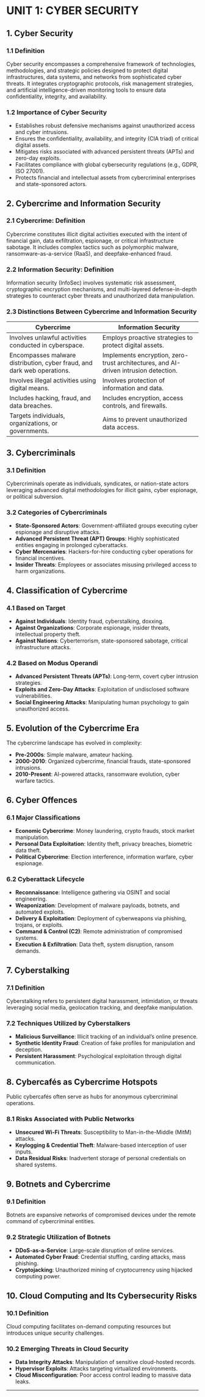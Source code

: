 # UNIT 1: CYBER SECURITY

## 1. Cyber Security

### 1.1 Definition

Cyber security encompasses a comprehensive framework of technologies, methodologies, and strategic policies designed to protect digital infrastructures, data systems, and networks from sophisticated cyber threats. It integrates cryptographic protocols, risk management strategies, and artificial intelligence-driven monitoring tools to ensure data confidentiality, integrity, and availability.

### 1.2 Importance of Cyber Security

- Establishes robust defensive mechanisms against unauthorized access and cyber intrusions.
- Ensures the confidentiality, availability, and integrity (CIA triad) of critical digital assets.
- Mitigates risks associated with advanced persistent threats (APTs) and zero-day exploits.
- Facilitates compliance with global cybersecurity regulations (e.g., GDPR, ISO 27001).
- Protects financial and intellectual assets from cybercriminal enterprises and state-sponsored actors.

## 2. Cybercrime and Information Security

### 2.1 Cybercrime: Definition

Cybercrime constitutes illicit digital activities executed with the intent of financial gain, data exfiltration, espionage, or critical infrastructure sabotage. It includes complex tactics such as polymorphic malware, ransomware-as-a-service (RaaS), and deepfake-enhanced fraud.

### 2.2 Information Security: Definition

Information security (InfoSec) involves systematic risk assessment, cryptographic encryption mechanisms, and multi-layered defense-in-depth strategies to counteract cyber threats and unauthorized data manipulation.

### 2.3 Distinctions Between Cybercrime and Information Security

| Cybercrime                                                              | Information Security                                                                |
| ----------------------------------------------------------------------- | ----------------------------------------------------------------------------------- |
| Involves unlawful activities conducted in cyberspace.                   | Employs proactive strategies to protect digital assets.                             |
| Encompasses malware distribution, cyber fraud, and dark web operations. | Implements encryption, zero-trust architectures, and AI-driven intrusion detection. |
| Involves illegal activities using digital means.                        | Involves protection of information and data.                                        |
| Includes hacking, fraud, and data breaches.                             | Includes encryption, access controls, and firewalls.                                |
| Targets individuals, organizations, or governments.                     | Aims to prevent unauthorized data access.                                           |

## 3. Cybercriminals

### 3.1 Definition

Cybercriminals operate as individuals, syndicates, or nation-state actors leveraging advanced digital methodologies for illicit gains, cyber espionage, or political subversion.

### 3.2 Categories of Cybercriminals

- **State-Sponsored Actors**: Government-affiliated groups executing cyber espionage and disruptive attacks.
- **Advanced Persistent Threat (APT) Groups**: Highly sophisticated entities engaging in prolonged cyberattacks.
- **Cyber Mercenaries**: Hackers-for-hire conducting cyber operations for financial incentives.
- **Insider Threats**: Employees or associates misusing privileged access to harm organizations.

## 4. Classification of Cybercrime

### 4.1 Based on Target

- **Against Individuals**: Identity fraud, cyberstalking, doxxing.
- **Against Organizations**: Corporate espionage, insider threats, intellectual property theft.
- **Against Nations**: Cyberterrorism, state-sponsored sabotage, critical infrastructure attacks.

### 4.2 Based on Modus Operandi

- **Advanced Persistent Threats (APTs)**: Long-term, covert cyber intrusion strategies.
- **Exploits and Zero-Day Attacks**: Exploitation of undisclosed software vulnerabilities.
- **Social Engineering Attacks**: Manipulating human psychology to gain unauthorized access.

## 5. Evolution of the Cybercrime Era

The cybercrime landscape has evolved in complexity:

- **Pre-2000s**: Simple malware, amateur hacking.
- **2000-2010**: Organized cybercrime, financial frauds, state-sponsored intrusions.
- **2010-Present**: AI-powered attacks, ransomware evolution, cyber warfare tactics.

## 6. Cyber Offences

### 6.1 Major Classifications

- **Economic Cybercrime**: Money laundering, crypto frauds, stock market manipulation.
- **Personal Data Exploitation**: Identity theft, privacy breaches, biometric data theft.
- **Political Cybercrime**: Election interference, information warfare, cyber espionage.

### 6.2 Cyberattack Lifecycle

- **Reconnaissance**: Intelligence gathering via OSINT and social engineering.
- **Weaponization**: Development of malware payloads, botnets, and automated exploits.
- **Delivery & Exploitation**: Deployment of cyberweapons via phishing, trojans, or exploits.
- **Command & Control (C2)**: Remote administration of compromised systems.
- **Execution & Exfiltration**: Data theft, system disruption, ransom demands.

## 7. Cyberstalking

### 7.1 Definition

Cyberstalking refers to persistent digital harassment, intimidation, or threats leveraging social media, geolocation tracking, and deepfake manipulation.

### 7.2 Techniques Utilized by Cyberstalkers

- **Malicious Surveillance**: Illicit tracking of an individual’s online presence.
- **Synthetic Identity Fraud**: Creation of fake profiles for manipulation and deception.
- **Persistent Harassment**: Psychological exploitation through digital communication.

## 8. Cybercafés as Cybercrime Hotspots

Public cybercafés often serve as hubs for anonymous cybercriminal operations.

### 8.1 Risks Associated with Public Networks

- **Unsecured Wi-Fi Threats**: Susceptibility to Man-in-the-Middle (MitM) attacks.
- **Keylogging & Credential Theft**: Malware-based interception of user inputs.
- **Data Residual Risks**: Inadvertent storage of personal credentials on shared systems.

## 9. Botnets and Cybercrime

### 9.1 Definition

Botnets are expansive networks of compromised devices under the remote command of cybercriminal entities.

### 9.2 Strategic Utilization of Botnets

- **DDoS-as-a-Service**: Large-scale disruption of online services.
- **Automated Cyber Fraud**: Credential stuffing, carding attacks, mass phishing.
- **Cryptojacking**: Unauthorized mining of cryptocurrency using hijacked computing power.

## 10. Cloud Computing and Its Cybersecurity Risks

### 10.1 Definition

Cloud computing facilitates on-demand computing resources but introduces unique security challenges.

### 10.2 Emerging Threats in Cloud Security

- **Data Integrity Attacks**: Manipulation of sensitive cloud-hosted records.
- **Hypervisor Exploits**: Attacks targeting virtualized environments.
- **Cloud Misconfiguration**: Poor access control leading to massive data leaks.

---



